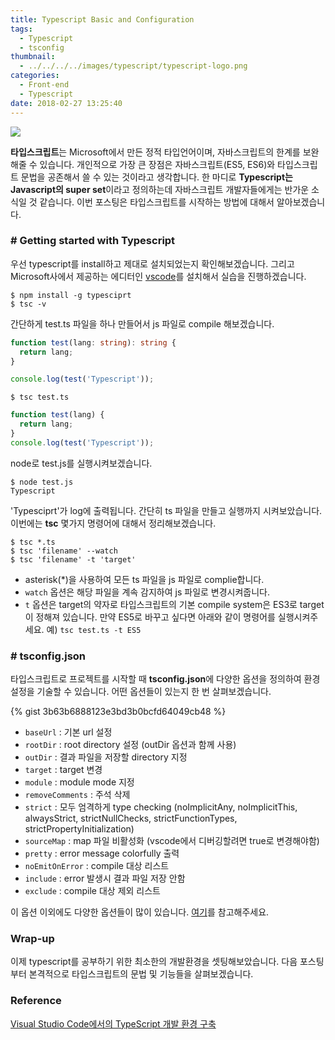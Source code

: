 ```yaml
---
title: Typescript Basic and Configuration
tags:
  - Typescript
  - tsconfig
thumbnail:
  - ../../../../images/typescript/typescript-logo.png
categories:
  - Front-end
  - Typescript
date: 2018-02-27 13:25:40
---
```



![](../../../../images/typescript/typescript-logo.png)

**타입스크립트**는 Microsoft에서 만든 정적 타입언어이며, 자바스크립트의 한계를 보완해줄 수 있습니다. 개인적으로 가장 큰 장점은 자바스크립트(ES5, ES6)와 타입스크립트 문법을 공존해서 쓸 수 있는 것이라고 생각합니다. 한 마디로 **Typescript는 Javascript의 super set**이라고 정의하는데 자바스크립트 개발자들에게는 반가운 소식일 것 같습니다. 이번 포스팅은 타입스크립트를 시작하는 방법에 대해서 알아보겠습니다.

### # Getting started with Typescript

우선 typescript를 install하고 제대로 설치되었는지 확인해보겠습니다. 그리고 Microsoft사에서 제공하는 에디터인 [vscode](https://code.visualstudio.com/)를 설치해서 실습을 진행하겠습니다.

``` shell
$ npm install -g typesciprt
$ tsc -v
```

간단하게 test.ts 파일을 하나 만들어서 js 파일로 compile 해보겠습니다.

``` ts test.ts
function test(lang: string): string {
  return lang;
}

console.log(test('Typescript'));
```

``` shell
$ tsc test.ts
```

``` js test.js
function test(lang) {
  return lang;
}
console.log(test('Typescript'));
```

node로 test.js를 실행시켜보겠습니다.

``` shell
$ node test.js
Typescript
```

'Typesciprt'가 log에 출력됩니다. 간단히 ts 파일을 만들고 실행까지 시켜보았습니다. 이번에는 **tsc** 몇가지 명령어에 대해서 정리해보겠습니다.

``` shell
$ tsc *.ts
$ tsc 'filename' --watch
$ tsc 'filename' -t 'target'
```

* asterisk(\*)을 사용하여 모든 ts 파일을 js 파일로 complie합니다.
* <code>watch</code> 옵션은 해당 파일을 계속 감지하여 js 파일로 변경시켜줍니다.
* <code>t</code> 옵션은 target의 약자로 타입스크립트의 기본 compile system은 ES3로 target이 정해져 있습니다. 만약 ES5로 바꾸고 싶다면 아래와 같이 명령어를 실행시켜주세요.
예) <code>tsc test.ts -t ES5</code>

### # tsconfig.json

타입스크립트로 프로젝트를 시작할 때 **tsconfig.json**에 다양한 옵션을 정의하여 환경설정을 기술할 수 있습니다. 어떤 옵션들이 있는지 한 번 살펴보겠습니다.

{% gist 3b63b6888123e3bd3b0bcfd64049cb48 %}

* <code>baseUrl</code> : 기본 url 설정
* <code>rootDir</code> : root directory 설정 (outDir 옵션과 함께 사용)
* <code>outDir</code> : 결과 파일을 저장할 directory 지정
* <code>target</code> : target 변경
* <code>module</code> : module mode 지정
* <code>removeComments</code> : 주석 삭제
* <code>strict</code> : 모두 엄격하게 type checking 
(noImplicitAny, noImplicitThis, alwaysStrict, strictNullChecks, strictFunctionTypes, strictPropertyInitialization)
* <code>sourceMap</code> : map 파일 비활성화 (vscode에서 디버깅할려면 true로 변경해야함)
* <code>pretty</code> : error message colorfully 출력
* <code>noEmitOnError</code> : compile 대상 리스트
* <code>include</code> : error 발생시 결과 파일 저장 안함
* <code>exclude</code> : compile 대상 제외 리스트

이 옵션 이외에도 다양한 옵션들이 많이 있습니다. [여기](http://www.typescriptlang.org/docs/handbook/compiler-options.html)를 참고해주세요.

### Wrap-up

이제 typescript를 공부하기 위한 최소한의 개발환경을 셋팅해보았습니다. 다음 포스팅부터 본격적으로 타입스크립트의 문법 및 기능들을 살펴보겠습니다.

### Reference

[Visual Studio Code에서의 TypeScript 개발 환경 구축](http://poiemaweb.com/typescript-vscode)
